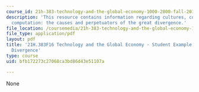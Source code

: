 ```yaml
---
course_id: 21h-383-technology-and-the-global-economy-1000-2000-fall-2016
description: 'This resource contains information regarding cultures, coal, colonies,
  computation: the causes and perpetuators of the great divergence.'
file_location: /coursemedia/21h-383-technology-and-the-global-economy-1000-2000-fall-2016/bfb172273c27068ca3bd86d43e51107a_MIT21H_383F16_GreatDvrgnce.pdf
file_type: application/pdf
layout: pdf
title: '21H.383F16 Technology and the Global Economy - Student Example: Essay - Great
  Divergence'
type: course
uid: bfb172273c27068ca3bd86d43e51107a

---
```

None